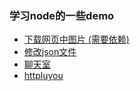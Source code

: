 ### 学习node的一些demo
* [下载网页中图片 (需要依赖)](./download-page-pictures)
* [修改json文件](./modify-json-file)
* [聊天室](./chat-room)
* [httpluyou](./http-route)